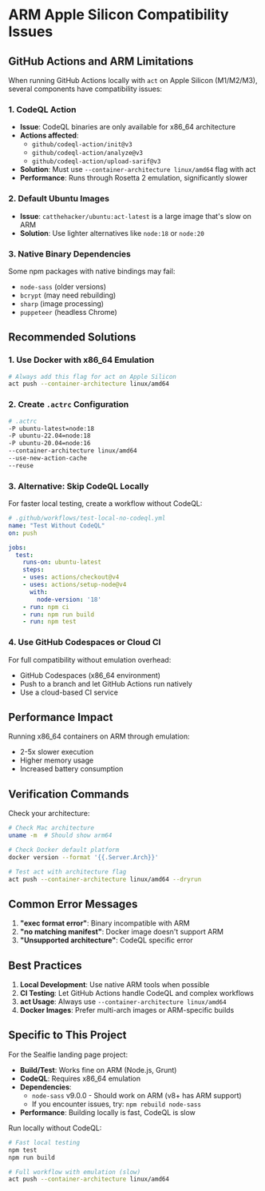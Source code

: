 # ARM Apple Silicon Compatibility Issues

## GitHub Actions and ARM Limitations

When running GitHub Actions locally with `act` on Apple Silicon (M1/M2/M3), several components have compatibility issues:

### 1. **CodeQL Action**
- **Issue**: CodeQL binaries are only available for x86_64 architecture
- **Actions affected**: 
  - `github/codeql-action/init@v3`
  - `github/codeql-action/analyze@v3`
  - `github/codeql-action/upload-sarif@v3`
- **Solution**: Must use `--container-architecture linux/amd64` flag with act
- **Performance**: Runs through Rosetta 2 emulation, significantly slower

### 2. **Default Ubuntu Images**
- **Issue**: `catthehacker/ubuntu:act-latest` is a large image that's slow on ARM
- **Solution**: Use lighter alternatives like `node:18` or `node:20`

### 3. **Native Binary Dependencies**
Some npm packages with native bindings may fail:
- `node-sass` (older versions)
- `bcrypt` (may need rebuilding)
- `sharp` (image processing)
- `puppeteer` (headless Chrome)

## Recommended Solutions

### 1. Use Docker with x86_64 Emulation
```bash
# Always add this flag for act on Apple Silicon
act push --container-architecture linux/amd64
```

### 2. Create `.actrc` Configuration
```bash
# .actrc
-P ubuntu-latest=node:18
-P ubuntu-22.04=node:18
-P ubuntu-20.04=node:16
--container-architecture linux/amd64
--use-new-action-cache
--reuse
```

### 3. Alternative: Skip CodeQL Locally
For faster local testing, create a workflow without CodeQL:
```yaml
# .github/workflows/test-local-no-codeql.yml
name: "Test Without CodeQL"
on: push

jobs:
  test:
    runs-on: ubuntu-latest
    steps:
    - uses: actions/checkout@v4
    - uses: actions/setup-node@v4
      with:
        node-version: '18'
    - run: npm ci
    - run: npm run build
    - run: npm test
```

### 4. Use GitHub Codespaces or Cloud CI
For full compatibility without emulation overhead:
- GitHub Codespaces (x86_64 environment)
- Push to a branch and let GitHub Actions run natively
- Use a cloud-based CI service

## Performance Impact

Running x86_64 containers on ARM through emulation:
- 2-5x slower execution
- Higher memory usage
- Increased battery consumption

## Verification Commands

Check your architecture:
```bash
# Check Mac architecture
uname -m  # Should show arm64

# Check Docker default platform
docker version --format '{{.Server.Arch}}'

# Test act with architecture flag
act push --container-architecture linux/amd64 --dryrun
```

## Common Error Messages

1. **"exec format error"**: Binary incompatible with ARM
2. **"no matching manifest"**: Docker image doesn't support ARM
3. **"Unsupported architecture"**: CodeQL specific error

## Best Practices

1. **Local Development**: Use native ARM tools when possible
2. **CI Testing**: Let GitHub Actions handle CodeQL and complex workflows
3. **act Usage**: Always use `--container-architecture linux/amd64`
4. **Docker Images**: Prefer multi-arch images or ARM-specific builds

## Specific to This Project

For the Sealfie landing page project:
- **Build/Test**: Works fine on ARM (Node.js, Grunt)
- **CodeQL**: Requires x86_64 emulation
- **Dependencies**: 
  - `node-sass` v9.0.0 - Should work on ARM (v8+ has ARM support)
  - If you encounter issues, try: `npm rebuild node-sass`
- **Performance**: Building locally is fast, CodeQL is slow

Run locally without CodeQL:
```bash
# Fast local testing
npm test
npm run build

# Full workflow with emulation (slow)
act push --container-architecture linux/amd64
```